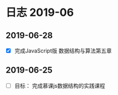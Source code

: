 # 日志 2019-06

## 2019-06-28

- [x] 完成JavaScript版 数据结构与算法第五章

## 2019-06-25

- [ ] 目标： 完成慕课js数据结构的实践课程
